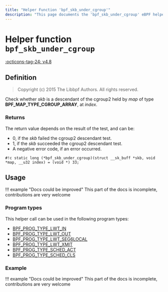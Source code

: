 ```yaml
---
title: "Helper Function 'bpf_skb_under_cgroup'"
description: "This page documents the 'bpf_skb_under_cgroup' eBPF helper function, including its defintion, usage, program types that can use it, and examples."
---
```

# Helper function `bpf_skb_under_cgroup`

<!-- [FEATURE_TAG](bpf_skb_under_cgroup) -->
[:octicons-tag-24: v4.8](https://github.com/torvalds/linux/commit/747ea55e4f78fd980350c39570a986b8c1c3e4aa)
<!-- [/FEATURE_TAG] -->

## Definition

> Copyright (c) 2015 The Libbpf Authors. All rights reserved.


<!-- [HELPER_FUNC_DEF] -->
Check whether _skb_ is a descendant of the cgroup2 held by _map_ of type **BPF_MAP_TYPE_CGROUP_ARRAY**, at _index_.

### Returns

The return value depends on the result of the test, and can be:

* 0, if the _skb_ failed the cgroup2 descendant test.
* 1, if the _skb_ succeeded the cgroup2 descendant test.
* A negative error code, if an error occurred.


`#!c static long (*bpf_skb_under_cgroup)(struct __sk_buff *skb, void *map, __u32 index) = (void *) 33;`
<!-- [/HELPER_FUNC_DEF] -->

## Usage

!!! example "Docs could be improved"
    This part of the docs is incomplete, contributions are very welcome

### Program types

This helper call can be used in the following program types:

<!-- DO NOT EDIT MANUALLY -->
<!-- [HELPER_FUNC_PROG_REF] -->
 * [BPF_PROG_TYPE_LWT_IN](../program-type/BPF_PROG_TYPE_LWT_IN.md)
 * [BPF_PROG_TYPE_LWT_OUT](../program-type/BPF_PROG_TYPE_LWT_OUT.md)
 * [BPF_PROG_TYPE_LWT_SEG6LOCAL](../program-type/BPF_PROG_TYPE_LWT_SEG6LOCAL.md)
 * [BPF_PROG_TYPE_LWT_XMIT](../program-type/BPF_PROG_TYPE_LWT_XMIT.md)
 * [BPF_PROG_TYPE_SCHED_ACT](../program-type/BPF_PROG_TYPE_SCHED_ACT.md)
 * [BPF_PROG_TYPE_SCHED_CLS](../program-type/BPF_PROG_TYPE_SCHED_CLS.md)
<!-- [/HELPER_FUNC_PROG_REF] -->

### Example

!!! example "Docs could be improved"
    This part of the docs is incomplete, contributions are very welcome
